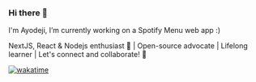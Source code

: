 ### Hi there 👋

I'm Ayodeji, I’m currently working on a Spotify Menu web app :)

NextJS, React & Nodejs enthusiast 🚀 | Open-source advocate | Lifelong learner | Let's connect and collaborate! 🌟

[![wakatime](https://wakatime.com/badge/user/3589adb5-11d7-4b54-8163-e15a7b21a91c.svg?style=for-the-badge)](https://wakatime.com/@3589adb5-11d7-4b54-8163-e15a7b21a91c)

<!--
**deji-ice/deji-ice** is a ✨ _special_ ✨ repository because its `README.md` (this file) appears on your GitHub profile.

Here are some ideas to get you started:

- 🔭 I’m currently working on a Spotify Menu web app
- 🌱 I’m currently learning ...
- 👯 I’m looking to collaborate on ...
- 🤔 I’m looking for help with ...
- 💬 Ask me about ...
- 📫 How to reach me: ...
- 😄 Pronouns: ...
- ⚡ Fun fact: i love swimming ...
-->
